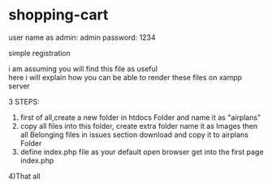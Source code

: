# shopping-cart
user name as admin: admin
password: 1234

simple registration

i am assuming you will find this file as useful  
here i will explain how you can be able to render these files
on xampp server

3 STEPS:
1) first of all,create a  new folder in htdocs Folder and name it as "airplans"
2) copy all files into this folder, create extra folder name it as Images 
then all Belonging files
in issues section download and copy it to airplans Folder 
3) define index.php file as your default 
open browser get into the first page
index.php

4)That all
